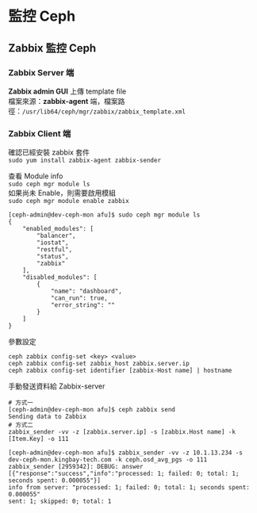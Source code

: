 # 監控 Ceph

## Zabbix 監控 Ceph

### Zabbix Server 端

**Zabbix admin GUI** 上傳 template file  
檔案來源：**zabbix-agent** 端，檔案路徑：`/usr/lib64/ceph/mgr/zabbix/zabbix_template.xml`

### Zabbix Client 端

確認已經安裝 zabbix 套件  
`sudo yum install zabbix-agent zabbix-sender`

查看 Module info  
`sudo ceph mgr module ls`  
如果尚未 Enable，則需要啟用模組  
`sudo ceph mgr module enable zabbix`

```text
[ceph-admin@dev-ceph-mon afu]$ sudo ceph mgr module ls
{
    "enabled_modules": [
        "balancer",
        "iostat",
        "restful",
        "status",
        "zabbix"
    ],
    "disabled_modules": [
        {
            "name": "dashboard",
            "can_run": true,
            "error_string": ""
        }
    ]
}
```

參數設定

```text
ceph zabbix config-set <key> <value>
ceph zabbix config-set zabbix_host zabbix.server.ip
ceph zabbix config-set identifier [zabbix-Host name] | hostname
```

手動發送資料給 Zabbix-server

```text
# 方式一
[ceph-admin@dev-ceph-mon afu]$ ceph zabbix send
Sending data to Zabbix
# 方式二
zabbix_sender -vv -z [zabbix.server.ip] -s [zabbix.Host name] -k [Item.Key] -o 111

[ceph-admin@dev-ceph-mon afu]$ zabbix_sender -vv -z 10.1.13.234 -s dev-ceph-mon.kingbay-tech.com -k ceph.osd_avg_pgs -o 111
zabbix_sender [2959342]: DEBUG: answer [{"response":"success","info":"processed: 1; failed: 0; total: 1; seconds spent: 0.000055"}]
info from server: "processed: 1; failed: 0; total: 1; seconds spent: 0.000055"
sent: 1; skipped: 0; total: 1

```

